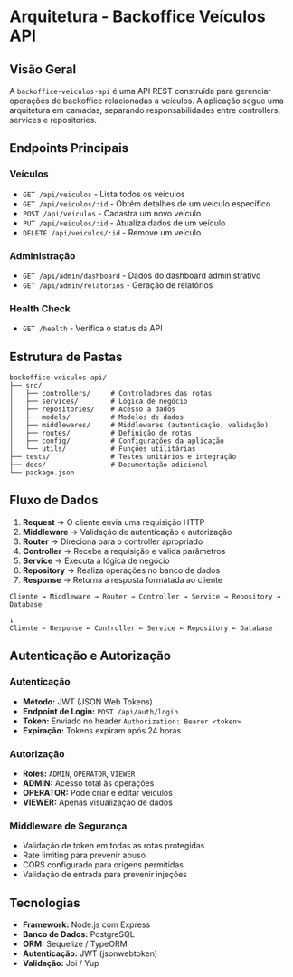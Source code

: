 # Arquitetura - Backoffice Veículos API

## Visão Geral

A `backoffice-veiculos-api` é uma API REST construída para gerenciar operações de backoffice relacionadas a veículos. A aplicação segue uma arquitetura em camadas, separando responsabilidades entre controllers, services e repositories.

## Endpoints Principais

### Veículos
- `GET /api/veiculos` - Lista todos os veículos
- `GET /api/veiculos/:id` - Obtém detalhes de um veículo específico
- `POST /api/veiculos` - Cadastra um novo veículo
- `PUT /api/veiculos/:id` - Atualiza dados de um veículo
- `DELETE /api/veiculos/:id` - Remove um veículo

### Administração
- `GET /api/admin/dashboard` - Dados do dashboard administrativo
- `GET /api/admin/relatorios` - Geração de relatórios

### Health Check
- `GET /health` - Verifica o status da API

## Estrutura de Pastas

```
backoffice-veiculos-api/
├── src/
│   ├── controllers/     # Controladores das rotas
│   ├── services/        # Lógica de negócio
│   ├── repositories/    # Acesso a dados
│   ├── models/          # Modelos de dados
│   ├── middlewares/     # Middlewares (autenticação, validação)
│   ├── routes/          # Definição de rotas
│   ├── config/          # Configurações da aplicação
│   └── utils/           # Funções utilitárias
├── tests/               # Testes unitários e integração
├── docs/                # Documentação adicional
└── package.json
```

## Fluxo de Dados

1. **Request** → O cliente envia uma requisição HTTP
2. **Middleware** → Validação de autenticação e autorização
3. **Router** → Direciona para o controller apropriado
4. **Controller** → Recebe a requisição e valida parâmetros
5. **Service** → Executa a lógica de negócio
6. **Repository** → Realiza operações no banco de dados
7. **Response** → Retorna a resposta formatada ao cliente

```
Cliente → Middleware → Router → Controller → Service → Repository → Database
                                                                        ↓
Cliente ← Response ← Controller ← Service ← Repository ← Database
```

## Autenticação e Autorização

### Autenticação
- **Método:** JWT (JSON Web Tokens)
- **Endpoint de Login:** `POST /api/auth/login`
- **Token:** Enviado no header `Authorization: Bearer <token>`
- **Expiração:** Tokens expiram após 24 horas

### Autorização
- **Roles:** `ADMIN`, `OPERATOR`, `VIEWER`
- **ADMIN:** Acesso total às operações
- **OPERATOR:** Pode criar e editar veículos
- **VIEWER:** Apenas visualização de dados

### Middleware de Segurança
- Validação de token em todas as rotas protegidas
- Rate limiting para prevenir abuso
- CORS configurado para origens permitidas
- Validação de entrada para prevenir injeções

## Tecnologias

- **Framework:** Node.js com Express
- **Banco de Dados:** PostgreSQL
- **ORM:** Sequelize / TypeORM
- **Autenticação:** JWT (jsonwebtoken)
- **Validação:** Joi / Yup
